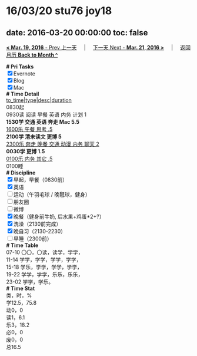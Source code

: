 # 16/03/20 stu76 joy18

date: 2016-03-20 00:00:00
toc: false
---
[**< Mar. 19, 2016** - Prev 上一天](/lifelogs/2016/03/d19.md) &nbsp; &nbsp; | &nbsp; &nbsp; [下一天 Next - **Mar. 21, 2016 >**](/lifelogs/2016/03/d21.md) &nbsp; &nbsp; |  &nbsp; &nbsp; [返回月历 **Back to Month ^**](/lifelogs/2016/03/index.md)
<br/>	<div><b># Pri Tasks</b></div><div><input checked="true" type="checkbox"/>Evernote</div><div><input checked="true" type="checkbox"/>Blog</div><div><input checked="true" type="checkbox"/>Mac</div><div><b># Time Detail</b></div>	<div><u>to_time|type|desc|duration</u></div>	<div>0830起</div>	<div>0930读 阅读 早餐 英语 内务 计划 1</div>	<div><b>1530学 交通 英语 奔走 Mac 5.5</b></div><div><u>1600乐 午餐 思考 .5</u></div>	<div><b>2100学 清未读文 更博 5</b></div><div><u>2300乐 奔走 晚餐 交通 动漫 内务 聊天 2</u></div>	<div><b>0030学 更博 1.5</b></div>	<div><u>0100乐 内务 其它 .5</u></div>	<div>0100睡</div><div><b># Discipline</b></div><div><input checked="true" type="checkbox"/>早起，早餐（0830前）</div><div><input checked="true" type="checkbox"/>英语</div><div><input type="checkbox"/>运动（午羽毛球 / 晚毽球，健身）</div><div><input type="checkbox"/>朋友圈</div><div><input type="checkbox"/>微博</div><div><input checked="true" type="checkbox"/>晚餐（健身前牛奶, 后水果+鸡蛋*2+?）</div><div><input checked="true" type="checkbox"/>洗澡（2130前完成）</div><div><input checked="true" type="checkbox"/>晚自习（2130-2230）</div><div><input type="checkbox"/>早睡（2300前）</div><div><b># Time Table</b></div>	<div>07-10 〇〇，〇读，读学，学学，</div>	<div>11-14 学学，学学，学学，学学，</div>	<div>15-18 学乐，学学，学学，学学，</div>	<div>19-22 学学，学学，乐乐，乐乐，</div>	<div>23-02 学学，学乐。</div><div><b># Time Stat</b></div>	<div>类，时，%</div>	<div>学12.5，75.8</div>	<div>动0，0</div>	<div>读1，6.1</div>	<div>乐3，18.2</div>	<div>必0，0</div>	<div>废0，0</div>	<div>总16.5</div>
